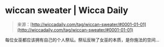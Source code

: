 <!--yml

category: 未分类

date: 2024-06-12 18:25:54

-->

# wiccan sweater | Wicca Daily

> 来源：[http://wiccadaily.com/tag/wiccan-sweater/#0001-01-01](http://wiccadaily.com/tag/wiccan-sweater/#0001-01-01)

每位女巫都应该拥有自己的个人祭坛。祭坛反映了女巫的本质，是你施法的空间…
